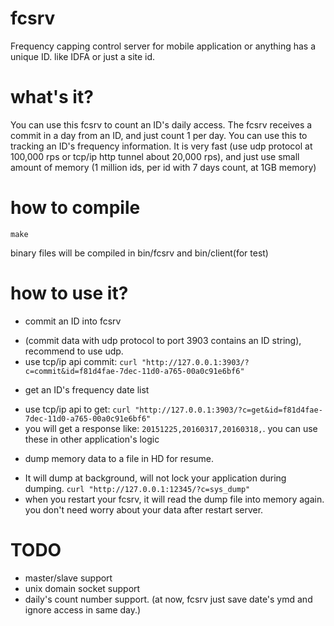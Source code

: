 # fcsrv
Frequency capping control server for mobile application or anything has a unique ID. like IDFA or just a site id.

# what's it?
You can use this fcsrv to count an ID's daily access. The fcsrv receives a commit in a day from an ID, and just count 1 per day.
You can use this to tracking an ID's frequency information.
It is very fast (use udp protocol at 100,000 rps or tcp/ip http tunnel about 20,000 rps), and just use small amount of memory (1 million ids, per id with 7 days count, at 1GB memory)

# how to compile
`make`

binary files will be compiled in bin/fcsrv and bin/client(for test)

# how to use it?

* commit an ID into fcsrv
 - (commit data with udp protocol to port 3903 contains an ID string), recommend to use udp.
 - use tcp/ip api commit: `curl "http://127.0.0.1:3903/?c=commit&id=f81d4fae-7dec-11d0-a765-00a0c91e6bf6"`

* get an ID's frequency date list
 - use tcp/ip api to get: `curl "http://127.0.0.1:3903/?c=get&id=f81d4fae-7dec-11d0-a765-00a0c91e6bf6"`
 - you will get a response like: `20151225,20160317,20160318,`. you can use these in other application's logic
 
* dump memory data to a file in HD for resume.
 - It will dump at background, will not lock your application during dumping. `curl "http://127.0.0.1:12345/?c=sys_dump"`
 - when you restart your fcsrv, it will read the dump file into memory again. you don't need worry about your data after restart server.
 
# TODO

- master/slave support
- unix domain socket support
- daily's count number support. (at now, fcsrv just save date's ymd and ignore access in same day.)
